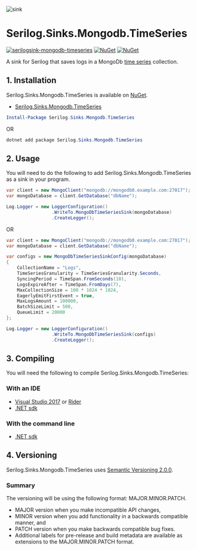 ![sink](https://cdn.brammys.com/file/brammys/img/potable-water_1f6b0.png "Sink img")

# Serilog.Sinks.Mongodb.TimeSeries
[![serilogsink-mongodb-timeseries](https://github.com/brammys/Serilog.Sinks.Mongodb.TimeSeries/actions/workflows/dotnet.yml/badge.svg)](https://github.com/brammys/Serilog.Sinks.Mongodb.TimeSeries/actions/workflows/dotnet.yml)
[![NuGet](https://img.shields.io/nuget/vpre/Serilog.Sinks.Mongodb.TimeSeries.svg?maxAge=600?style=plastic)](https://www.nuget.org/packages/Serilog.Sinks.Mongodb.TimeSeries)
[![NuGet](https://img.shields.io/nuget/dt/Serilog.Sinks.Mongodb.TimeSeries.svg?maxAge=600?style=plastic)](https://www.nuget.org/packages/Serilog.Sinks.Mongodb.TimeSeries)

A sink for Serilog that saves logs in a MongoDb [time series](https://docs.mongodb.com/manual/core/timeseries-collections/) collection.

## 1. Installation
Serilog.Sinks.Mongodb.TimeSeries is available on [NuGet](https://www.nuget.org/packages/Serilog.Sinks.Mongodb.TimeSeries).
* [Serilog.Sinks.Mongodb.TimeSeries](https://www.nuget.org/packages/Serilog.Sinks.Mongodb.TimeSeries)
```powershell
Install-Package Serilog.Sinks.Mongodb.TimeSeries
```
OR
```powershell
dotnet add package Serilog.Sinks.Mongodb.TimeSeries
```

## 2. Usage
You will need to do the following to add Serilog.Sinks.Mongodb.TimeSeries as a sink in your program.

```csharp
var client = new MongoClient("mongodb://mongodb0.example.com:27017");
var mongoDatabase = client.GetDatabase("dbName");

Log.Logger = new LoggerConfiguration()
                 .WriteTo.MongoDbTimeSeriesSink(mongoDatabase)
                 .CreateLogger();
```
OR
```csharp
var client = new MongoClient("mongodb://mongodb0.example.com:27017");
var mongoDatabase = client.GetDatabase("dbName");

var configs = new MongoDbTimeSeriesSinkConfig(mongoDatabase)
{
    CollectionName = "Logs",
    TimeSeriesGranularity = TimeSeriesGranularity.Seconds,
    SyncingPeriod = TimeSpan.FromSeconds(10),
    LogsExpireAfter = TimeSpan.FromDays(7),
    MaxCollectionSize = 100 * 1024 * 1024,
    EagerlyEmitFirstEvent = true,
    MaxLogsAmount = 100000,
    BatchSizeLimit = 500,
    QueueLimit = 20000
};

Log.Logger = new LoggerConfiguration()
                 .WriteTo.MongoDbTimeSeriesSink(configs)
                 .CreateLogger();
```

## 3. Compiling
You will need the following to compile Serilog.Sinks.Mongodb.TimeSeries:

### With an IDE
* [Visual Studio 2017](https://visualstudio.microsoft.com/downloads/) or [Rider](https://www.jetbrains.com/rider/download/)
* [.NET sdk](https://dotnet.microsoft.com/download)

### With the command line
* [.NET sdk](https://dotnet.microsoft.com/download)

## 4. Versioning
Serilog.Sinks.Mongodb.TimeSeries uses [Semantic Versioning 2.0.0](https://semver.org/#semantic-versioning-200).
### Summary
The versioning will be using the following format: MAJOR.MINOR.PATCH.

* MAJOR version when you make incompatible API changes,
* MINOR version when you add functionality in a backwards compatible manner, and
* PATCH version when you make backwards compatible bug fixes.
* Additional labels for pre-release and build metadata are available as extensions to the MAJOR.MINOR.PATCH format.
